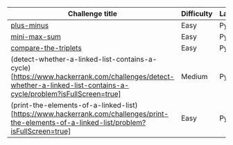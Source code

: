 |Challenge title | Difficulty | Language | Solution |
|----------------|------------|----------|----------|
|[plus-minus](https://www.hackerrank.com/challenges/plus-minus/problem?isFullScreen=true)| Easy | Python | [solution](plus-minus.py) |
|[mini-max-sum](https://www.hackerrank.com/challenges/mini-max-sum/problem?isFullScreen=true) | Easy | Python | [solution](mini-max-sum.py) |
|[compare-the-triplets](https://www.hackerrank.com/challenges/compare-the-triplets/problem?isFullScreen=true ) | Easy | Python | [solution](compare-the-triplets.py) |
|(detect-whether-a-linked-list-contains-a-cycle)[https://www.hackerrank.com/challenges/detect-whether-a-linked-list-contains-a-cycle/problem?isFullScreen=true] | Medium | Python | [solution](detect-whether-a-linked-list-contains-a-cycle.py) |
|(print-the-elements-of-a-linked-list)[https://www.hackerrank.com/challenges/print-the-elements-of-a-linked-list/problem?isFullScreen=true]| Easy | Python | [solution](print-the-elements-of-a-linked-list.py) |
